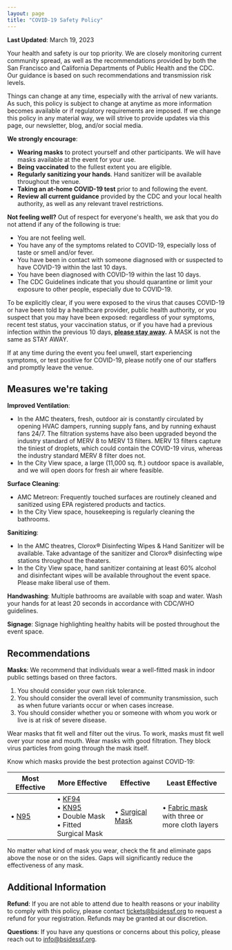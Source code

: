 ```yaml
---
layout: page
title: "COVID-19 Safety Policy"
---
```


**Last Updated**: March 19, 2023

Your health and safety is our top priority. We are closely monitoring current community spread, as well as the recommendations provided by both the San Francisco and California Departments of Public Health and the CDC. Our guidance is based on such recommendations and transmission risk levels.

Things can change at any time, especially with the arrival of new variants. As such, this policy is subject to change at anytime as more information becomes available or if regulatory requirements are imposed. If we change this policy in any material way, we will strive to provide updates via this page, our newsletter, blog, and/or social media.

**We strongly encourage**:

- **Wearing masks** to protect yourself and other participants. We will have masks available at the event for your use.
- **Being vaccinated** to the fullest extent you are eligible.
- **Regularly sanitizing your hands**. Hand sanitizer will be available throughout the venue.
- **Taking an at-home COVID-19 test** prior to and following the event.
- **Review all current guidance** provided by the CDC and your local health authority, as well as any relevant travel restrictions.

**Not feeling well?** Out of respect for everyone's health, we ask that you do not attend if any of the following is true:

* You are not feeling well.
* You have any of the symptoms related to COVID-19, especially loss of taste or smell and/or fever.
* You have been in contact with someone diagnosed with or suspected to have COVID-19 within the last 10 days.
* You have been diagnosed with COVID-19 within the last 10 days.
* The CDC Guidelines indicate that you should quarantine or limit your exposure to other people, especially due to COVID-19.

To be explicitly clear, if you were exposed to the virus that causes COVID-19 or have been told by a healthcare provider, public health authority, or you suspect that you may have been exposed: regardless of your symptoms, recent test status, your vaccination status, or if you have had a previous infection within the previous 10 days, **<u>please stay away</u>.** A MASK is not the same as STAY AWAY.

If at any time during the event you feel unwell, start experiencing symptoms, or test positive for COVID-19, please notify one of our staffers and promptly leave the venue.

## Measures we're taking

**Improved Ventilation**:

* In the AMC theaters, fresh, outdoor air is constantly circulated by opening HVAC dampers, running supply fans, and by running exhaust fans 24/7. The filtration systems have also been upgraded beyond the industry standard of MERV 8 to MERV 13 filters. MERV 13 filters capture the tiniest of droplets, which could contain the COVID-19 virus, whereas the industry standard MERV 8 filter does not.
* In the City View space, a large (11,000 sq. ft.) outdoor space is available, and we will open doors for fresh air where feasible.

**Surface Cleaning**:

* AMC Metreon: Frequently touched surfaces are routinely cleaned and sanitized using EPA registered products and tactics.
* In the City View space, housekeeping is regularly cleaning the bathrooms.

**Sanitizing**:

* In the AMC theatres, Clorox® Disinfecting Wipes & Hand Sanitizer will be available. Take advantage of the sanitizer and Clorox® disinfecting wipe stations throughout the theaters.
* In the City View space, hand sanitizer containing at least 60% alcohol and disinfectant wipes will be available throughout the event space. Please make liberal use of them.

**Handwashing**: Multiple bathrooms are available with soap and water. Wash your hands for at least 20 seconds in accordance with CDC/WHO guidelines.

**Signage**: Signage highlighting healthy habits will be posted throughout the event space.

## Recommendations

**Masks**: We recommend that individuals wear a well-fitted mask in indoor public settings based on three factors.

1. You should consider your own risk tolerance.
2. You should consider the overall level of community transmission, such as when future variants occur or when cases increase.
3. You should consider whether you or someone with whom you work or live is at risk of severe disease.

Wear masks that fit well and filter out the virus. To work, masks must fit well over your nose and mouth. Wear masks with good filtration. They block virus particles from going through the mask itself.

Know which masks provide the best protection against COVID-19:

| Most Effective | More Effective | Effective | Least Effective |
| -------------- | -------------- | --------- | --------------- |
| • [N95](https://www.cdph.ca.gov/Programs/CID/DCDC/Pages/COVID-19/Get-the-Most-out-of-Masking.aspx#N95) | • [KF94](https://www.cdph.ca.gov/Programs/CID/DCDC/Pages/COVID-19/Get-the-Most-out-of-Masking.aspx#KN95-KF95)<br>• [KN95](https://www.cdph.ca.gov/Programs/CID/DCDC/Pages/COVID-19/Get-the-Most-out-of-Masking.aspx#KN95-KF95)<br>• Double Mask<br>• Fitted Surgical Mask | • [Surgical Mask](https://www.cdph.ca.gov/Programs/CID/DCDC/Pages/COVID-19/Get-the-Most-out-of-Masking.aspx#surgical-masks) | • [Fabric mask](https://www.cdph.ca.gov/Programs/CID/DCDC/Pages/COVID-19/Get-the-Most-out-of-Masking.aspx#cloth-masks) with three or <br>more cloth layers |

No matter what kind of mask you wear, check the fit and eliminate gaps above the nose or on the sides. Gaps will significantly reduce the effectiveness of any mask.

## Additional Information

**Refund**: If you are not able to attend due to health reasons or your inability to comply with this policy, please contact [tickets@bsidessf.org](mailto:tickets@bsidessf.org) to request a refund for your registration. Refunds may be granted at our discretion.

**Questions**: If you have any questions or concerns about this policy, please reach out to [info@bsidessf.org](mailto:info@bsidessf.org).
